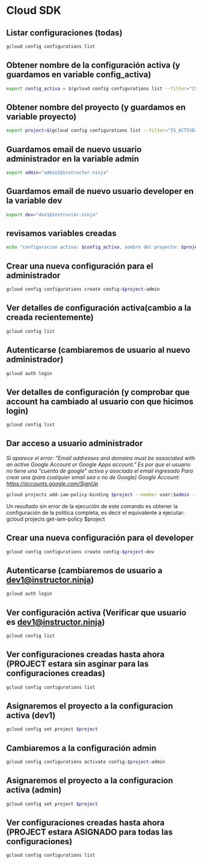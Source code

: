# Cloud SDK

## Listar configuraciones (todas)
```bash
gcloud config configurations list
```

## Obtener nombre de la configuración activa (y guardamos en variable config_activa)
```bash
export config_activa = $(gcloud config configurations list --filter="IS_ACTIVE=True" --format 'value(NAME)')
```

## Obtener nombre del proyecto (y guardamos en variable proyecto)
```bash
export project=$(gcloud config configurations list --filter="IS_ACTIVE=True" --format 'value(PROJECT)')
```

## Guardamos email de nuevo usuario administrador en la variable admin
```bash
export admin="admin1@instructor.ninja"
```
## Guardamos email de nuevo usuario developer en la variable dev
```bash
export dev="dev1@instructor.ninja"
```

## revisamos variables creadas
```bash
echo "configuracion activa: $config_activa, nombre del proyecto: $project, nuevo usuario: $admin y nuevo developer: $dev"
```

## Crear una nueva configuración para el administrador
```bash
gcloud config configurations create config-$project-admin
```

## Ver detalles de configuración activa(cambio a la creada recientemente)
```bash
gcloud config list
```

## Autenticarse (cambiaremos de usuario al nuevo administrador)
```bash
gcloud auth login
```

## Ver detalles de configuración (y comprobar que account ha cambiado al usuario con que hicimos login)
```bash
gcloud config list
```

## Dar acceso a usuario administrador
*Si aparece el error: "Email addresses and domains must be associated with an active Google Account or Google Apps account." Es por que el usuario no tiene una "cuenta de google" activa y asociada el email ingresado*
*Para crear una (para cualquier email sea o no de Google) Google Account: https://accounts.google.com/SignUp*
```bash
gcloud projects add-iam-policy-binding $project --member user:$admin --role roles/editor
```
Un resultado sin error de la ejecución de este comando es obtener la configuración de la politica completa, es decir el equivalente a ejecutar: gcloud projects get-iam-policy $project

## Crear una nueva configuración para el developer
```bash
gcloud config configurations create config-$project-dev
```

## Autenticarse (cambiaremos de usuario a dev1@instructor.ninja)
```bash
gcloud auth login
```

## Ver configuración activa (Verificar que usuario es dev1@instructor.ninja)
```bash
gcloud config list
```

## Ver configuraciones creadas hasta ahora (PROJECT estara sin asginar para las configuraciones creadas)
```bash
gcloud config configurations list
```

## Asignaremos el proyecto a la configuracion activa (dev1)
```bash
gcloud config set project $project
```

## Cambiaremos a la configuración admin
```bash
gcloud config configurations activate config-$project-admin
```

## Asignaremos el proyecto a la configuracion activa (admin)
```bash
gcloud config set project $project
```

## Ver configuraciones creadas hasta ahora (PROJECT estara ASIGNADO para todas las configuraciones)
```bash
gcloud config configurations list
```

